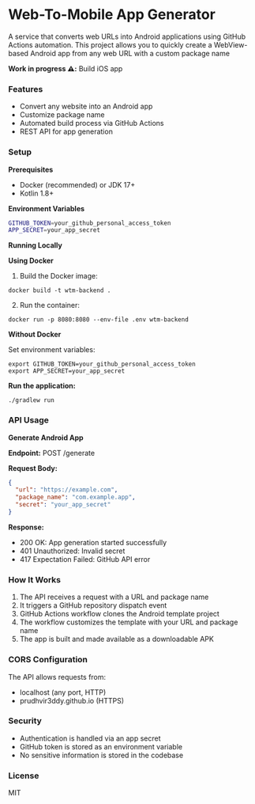 # Web-To-Mobile App Generator

A service that converts web URLs into Android applications using GitHub Actions automation. This project allows you to
quickly create a WebView-based Android app from any web URL with a custom package name

**Work in progress ⚠️:** 
Build iOS app 

### Features

- Convert any website into an Android app
- Customize package name
- Automated build process via GitHub Actions
- REST API for app generation

### Setup

**Prerequisites**

- Docker (recommended) or JDK 17+
- Kotlin 1.8+

**Environment Variables**

```bash
GITHUB_TOKEN=your_github_personal_access_token
APP_SECRET=your_app_secret
```

**Running Locally**

**Using Docker**

1. Build the Docker image:

```
docker build -t wtm-backend .
```

2. Run the container:

```
docker run -p 8080:8080 --env-file .env wtm-backend
```

**Without Docker**

Set environment variables:

```
export GITHUB_TOKEN=your_github_personal_access_token
export APP_SECRET=your_app_secret
```

**Run the application:**

```
./gradlew run
```

### API Usage

**Generate Android App**

**Endpoint:** POST /generate

**Request Body:**

```json 
{
  "url": "https://example.com",
  "package_name": "com.example.app",
  "secret": "your_app_secret"
}
```

**Response:**

- 200 OK: App generation started successfully
- 401 Unauthorized: Invalid secret
- 417 Expectation Failed: GitHub API error

### How It Works

1. The API receives a request with a URL and package name
2. It triggers a GitHub repository dispatch event
3. GitHub Actions workflow clones the Android template project
4. The workflow customizes the template with your URL and package name
5. The app is built and made available as a downloadable APK

### CORS Configuration
The API allows requests from:

- localhost (any port, HTTP)
- prudhvir3ddy.github.io (HTTPS)

### Security
- Authentication is handled via an app secret
- GitHub token is stored as an environment variable
- No sensitive information is stored in the codebase

### License
MIT